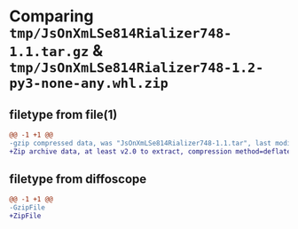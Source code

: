 # Comparing `tmp/JsOnXmLSe814Rializer748-1.1.tar.gz` & `tmp/JsOnXmLSe814Rializer748-1.2-py3-none-any.whl.zip`

## filetype from file(1)

```diff
@@ -1 +1 @@
-gzip compressed data, was "JsOnXmLSe814Rializer748-1.1.tar", last modified: Mon May 29 14:22:00 2023, max compression
+Zip archive data, at least v2.0 to extract, compression method=deflate
```

## filetype from diffoscope

```diff
@@ -1 +1 @@
-GzipFile
+ZipFile
```

